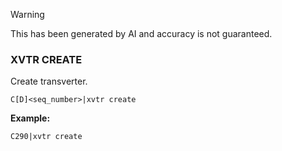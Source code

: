 > [!WARNING]
> This has been generated by AI and accuracy is not guaranteed.

### XVTR CREATE

Create transverter.

```
C[D]<seq_number>|xvtr create
```

**Example:**
```
C290|xvtr create
```